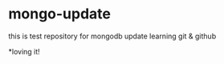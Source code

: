 mongo-update
============

this is test repository for mongodb update learning git &amp; github

*loving it!
